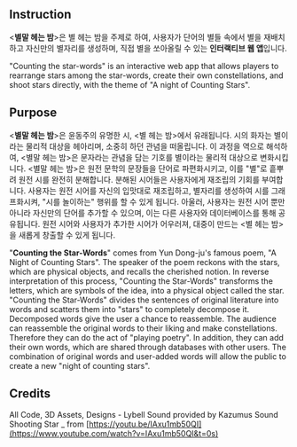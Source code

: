 ## **Instruction**
<**별말 헤는 밤**>은 별 헤는 밤을 주제로 하여, 사용자가 단어의 별들 속에서 별을 재배치하고 자신만의 별자리를 생성하며, 직접 별을 쏘아올릴 수 있는 **인터랙티브 웹 앱**입니다.

"Counting the star-words" is an interactive web app that allows players to rearrange stars among the star-words, create their own constellations, and shoot stars directly, with the theme of "A night of Counting Stars".

## **Purpose**
<**별말 헤는 밤**>은 윤동주의 유명한 시, <별 헤는 밤>에서 유래됩니다. 시의 화자는 별이라는 물리적 대상을 헤아리며, 소중히 하던 관념을 떠올립니다. 이 과정을 역으로 해석하여, <별말 헤는 밤>은 문자라는 관념을 담는 기호를 별이라는 물리적 대상으로 변화시킵니다. <별말 헤는 밤>은 원전 문학의 문장들을 단어로 파편화시키고, 이를 "별"로 흩뿌려 원전 시를 완전히 분해합니다. 분해된 시어들은 사용자에게 재조립의 기회를 부여합니다. 사용자는 원전 시어를 자신의 입맛대로 재조립하고, 별자리를 생성하여 시를 그래프화시켜, "시를 놀이하는" 행위를 할 수 있게 됩니다. 아울러, 사용자는 원전 시어 뿐만 아니라 자신만의 단어를 추가할 수 있으며, 이는 다른 사용자와 데이터베이스를 통해 공유됩니다. 원전 시어와 사용자가 추가한 시어가 어우러져, 대중이 만드는 <별 헤는 밤>을 새롭게 창출할 수 있게 됩니다.

"**Counting the Star-Words**" comes from Yun Dong-ju's famous poem, "A Night of Counting Stars".
The speaker of the poem reckons with the stars, which are physical objects, and recalls the cherished notion. In reverse interpretation of this process, "Counting the Star-Words" transforms the letters, which are symbols of the idea, into a physical object called the star.
"Counting the Star-Words" divides the sentences of original literature into words and scatters them into "stars" to completely decompose it. Decomposed words give the user a chance to
reassemble. The audience can reassemble the original words to their liking and make constellations. Therefore they can do the act of "playing poetry". In addition, they can add their own words, which are shared through databases with other users. The combination of original words and user-added words will allow the public to create a new "night of counting stars".

## Credits

All Code, 3D Assets, Designs - Lybell
Sound provided by Kazumus Sound Shooting Star _ from [https://youtu.be/IAxu1mb50QI](https://www.youtube.com/watch?v=IAxu1mb50QI&t=0s)
